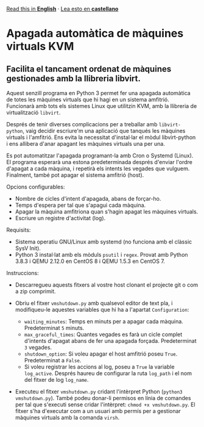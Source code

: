 [Read this in **English**](README.md) · [Lea esto en **castellano**](README.es.md)

# Apagada automàtica de màquines virtuals KVM
## Facilita el tancament ordenat de màquines gestionades amb la llibreria libvirt.

Aquest senzill programa en Python 3 permet fer una apagada automàtica de totes les màquines virtuals que hi hagi en un sistema amfitrió. Funcionarà amb tots els sistemes Linux que utilitzin KVM, amb la llibreria de virtualització ```libvirt```.

Després de tenir diverses complicacions per a treballar amb ```libvirt-python```, vaig decidir escriure'm una aplicació que tanqués les màquines virtuals i l'amfitrió. Ens evita la necessitat d'instal·lar el mòdul libvirt-python i ens allibera d'anar apagant les màquines virtuals una per una.

Es pot automatitzar l'apagada programant-la amb Cron o Systemd (Linux). El programa esperarà una estona predeterminada després d'enviar l'ordre d'apagat a cada màquina, i repetirà els intents les vegades que vulguem. Finalment, també pot apagar el sistema amfitrió (host).

Opcions configurables:

- Nombre de cicles d'intent d'apagada, abans de forçar-ho.
- Temps d'espera per tal que s'apagui cada màquina.
- Apagar la màquina amfitriona quan s'hagin apagat les màquines virtuals.
- Escriure un registre d'activitat (log).

Requisits:

- Sistema operatiu GNU/Linux amb systemd (no funciona amb el clàssic SysV Init).
- Python 3 instal·lat amb els mòduls ```psutil``` i ```regex```. Provat amb Python 3.8.3 i QEMU 2.12.0 en CentOS 8 i QEMU 1.5.3 en CentOS 7.

Instruccions:

- Descarregueu aquests fitxers al vostre host clonant el projecte git o com a zip comprimit.
- Obriu el fitxer ```vmshutdown.py``` amb qualsevol editor de text pla, i modifiqueu-le aquestes variables que hi ha a l'apartat ```Configuration```: 

    - ```waiting_minutes```: Temps en minuts per a apagar cada màquina. Predeterminat ```5``` minuts.
    - ```max_graceful_times```: Quantes vegades es farà un cicle complet d'intents d'apagat abans de fer una apagada forçada. Predeterminat ```3``` vegades.
    - ```shutdown_option```: Si voleu apagar el host amfitrió poseu ```True```. Predeterminat a ```False```.
    - Si voleu registrar les accions al log, poseu a ```True``` la variable ```log_active```. Després haureu de configurar la ruta ```log_path``` i el nom del fitxer de log ```log_name```.

- Executeu el fitxer ```vmshutdown.py``` cridant l'intèrpret Python (```python3 vmshutdown.py```). També podeu donar-li permisos en línia de comandes per tal que s'executi sense cridar l'intèrpret: ```chmod +x vmshutdown.py```. El fitxer s'ha d'executar com a un usuari amb permís per a gestionar màquines virtuals amb la comanda ```virsh```.

